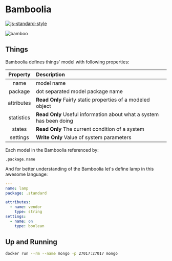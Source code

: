 # Bamboolia

[![js-standard-style](https://cdn.rawgit.com/feross/standard/master/badge.svg)](http://standardjs.com)

![bamboo](https://img.shields.io/badge/bambil-bamboo-orange.svg?style=flat-square)

## Things

Bamboolia defines things' model with following properties:

| Property      | Description                      |
|:-------------:|:-------------------------------- |
| name          | model name                       |
| package       | dot separated model package name |
| attributes    | **Read Only** Fairly static properties of a modeled object |
| statistics    | **Read Only** Useful information about what a system has been doing |
| states        | **Read Only** The current condition of a system |
| settings      | **Write Only** Value of system parameters |

Each model in the Bamboolia referenced by:

```
.package.name
```

And for better understanding of the Bamboolia let's define lamp in this awesome language:

```yaml
---
name: lamp
package: .standard

attributes:
  - name: vendor
    type: string
settings:
  - name: on
    type: boolean
```

## Up and Running

```bash
docker run --rm --name mongo -p 27017:27017 mongo
```
